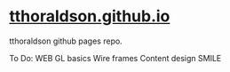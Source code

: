 # [tthoraldson.github.io](http://tthoraldson.github.io)
tthoraldson github pages repo.

To Do:
WEB GL basics
Wire frames
Content design
SMILE 

